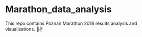 # Marathon_data_analysis
This repo contains Poznan Marathon 2018 results analysis and visualisations. :running::v:

